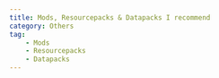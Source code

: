 ```yaml
---
title: Mods, Resourcepacks & Datapacks I recommend
category: Others
tag:
    - Mods
    - Resourcepacks
    - Datapacks
---
```

